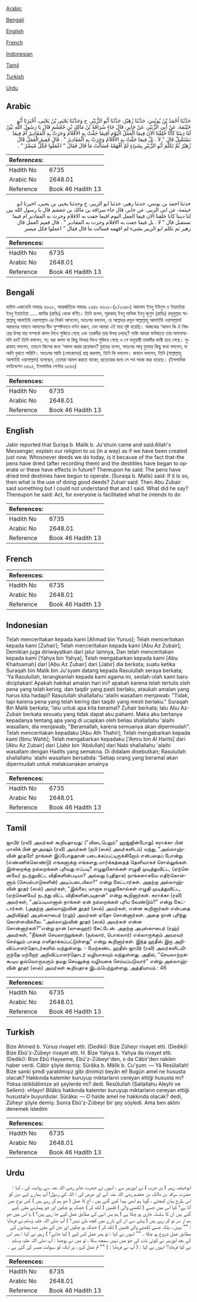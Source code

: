 [Arabic](#arabic)

[Bengali](#bengali)

[English](#english)

[French](#french)

[Indonesian](#indonesian)

[Tamil](#tamil)

[Turkish](#turkish)

[Urdu](#urdu)

## Arabic


<div dir="rtl" lang="ar" style={{fontSize:'larger',backgroundColor:'#f8f9fa',padding:20}}>
حَدَّثَنَا أَحْمَدُ بْنُ يُونُسَ، حَدَّثَنَا زُهَيْرٌ، حَدَّثَنَا أَبُو الزُّبَيْرِ، ح وَحَدَّثَنَا يَحْيَى بْنُ يَحْيَى، أَخْبَرَنَا أَبُو خَيْثَمَةَ، عَنْ أَبِي الزُّبَيْرِ، عَنْ جَابِرٍ، قَالَ جَاءَ سُرَاقَةُ بْنُ مَالِكِ بْنِ جُعْشُمٍ قَالَ يَا رَسُولَ اللَّهِ بَيِّنْ لَنَا دِينَنَا كَأَنَّا خُلِقْنَا الآنَ فِيمَا الْعَمَلُ الْيَوْمَ أَفِيمَا جَفَّتْ بِهِ الأَقْلاَمُ وَجَرَتْ بِهِ الْمَقَادِيرُ أَمْ فِيمَا نَسْتَقْبِلُ قَالَ ‏"‏ لاَ ‏.‏ بَلْ فِيمَا جَفَّتْ بِهِ الأَقْلاَمُ وَجَرَتْ بِهِ الْمَقَادِيرُ ‏"‏ ‏.‏ قَالَ فَفِيمَ الْعَمَلُ قَالَ زُهَيْرٌ ثُمَّ تَكَلَّمَ أَبُو الزُّبَيْرِ بِشَىْءٍ لَمْ أَفْهَمْهُ فَسَأَلْتُ مَا قَالَ فَقَالَ ‏"‏ اعْمَلُوا فَكُلٌّ مُيَسَّرٌ ‏"‏ ‏.‏
</div>
<div style={{backgroundColor:'#f8f9fa',padding:20, marginBottom: 10}}><table> <thead> <tr> <th>References:</th> <th></th> </tr> </thead> <tbody><tr><td>Hadith No</td><td>6735</td></tr><tr><td>Arabic No</td><td>2648.01</td></tr><tr><td>Reference</td><td>Book 46 Hadith 13</td></tr></tbody></table></div>


<div dir="rtl" lang="ar" style={{fontSize:'larger',backgroundColor:'#f8f9fa',padding:20}}>
حدثنا احمد بن يونس، حدثنا زهير، حدثنا ابو الزبير، ح وحدثنا يحيى بن يحيى، اخبرنا ابو خيثمة، عن ابي الزبير، عن جابر، قال جاء سراقة بن مالك بن جعشم قال يا رسول الله بين لنا ديننا كانا خلقنا الان فيما العمل اليوم افيما جفت به الاقلام وجرت به المقادير ام فيما نستقبل قال " لا . بل فيما جفت به الاقلام وجرت به المقادير " . قال ففيم العمل قال زهير ثم تكلم ابو الزبير بشىء لم افهمه فسالت ما قال فقال " اعملوا فكل ميسر
</div>
<div style={{backgroundColor:'#f8f9fa',padding:20, marginBottom: 10}}><table> <thead> <tr> <th>References:</th> <th></th> </tr> </thead> <tbody><tr><td>Hadith No</td><td>6735</td></tr><tr><td>Arabic No</td><td>2648.01</td></tr><tr><td>Reference</td><td>Book 46 Hadith 13</td></tr></tbody></table></div>

## Bengali


<div dir="ltr" lang="bn" style={{fontSize:'larger',backgroundColor:'#f8f9fa',padding:20}}>
হাদিস একাডেমি নাম্বারঃ ৬৬২৮, আন্তর্জাতিক নাম্বারঃ ২৬৪৮ ৬৬২৮-(৮/২৬৪৮) আহমাদ ইবনু ইউনুস ও ইয়াহইয়া ইবনু ইয়াহইয়া ..... জাবির (রাযিঃ) থেকে বর্ণিত। তিনি বলেন, সুরাকাহ্ ইবনু মালিক ইবনু জুশুম (রাযিঃ) রসূলুল্লাহ সাল্লাল্লাহু আলাইহি ওয়াসাল্লাম এর নিকট আসলেন, অতঃপর বললেন, হে আল্লাহর রসূল সাল্লাল্লাহু আলাইহি ওয়াসাল্লাম! আমাদের সামনে আমাদের দীন সুস্পষ্টভাবে বর্ণনা করুন, যেন আমরা এই মাত্র সৃষ্ট হয়েছি। আজকের ‘আমল কি ঐ বিষয়ের উপর যার সম্পর্কে কলম লিখে শুকিয়ে গেছে এবং তাকদীর তার উপর চলছে? নাকি আমরা ভবিষ্যতে তার সামনাসামনি হব? তিনি বললেন, না; বরং কলম যা কিছু লিখার লিখে শুকিয়ে গেছে ও সে অনুযায়ী তাকদীর জারী হয়ে গেছে। সুরাকাহ বললেন, তাহলে কিসের জন্য ‘আমল করার প্রয়োজন? যুহায়র বলেন, অতঃপর আবূ যুবায়র কিছু কথা বললেন, যা আমি বুঝতে পারিনি। অতঃপর আমি (লোকেদের) প্রশ্ন করলাম, তিনি কি বললেন। জবাবে বললেন, তিনি (সাল্লাল্লাহু আলাইহি ওয়াসাল্লাম) বলেছেন, তোমরা আমল করতে থাকো; প্রত্যেকের জন্য সে পথ সহজ করা হয়েছে। (ইসলামিক ফাউন্ডেশন ৬৪৯৪, ইসলামিক সেন্টার ৬৫৪৬)
</div>
<div style={{backgroundColor:'#f8f9fa',padding:20, marginBottom: 10}}><table> <thead> <tr> <th>References:</th> <th></th> </tr> </thead> <tbody><tr><td>Hadith No</td><td>6735</td></tr><tr><td>Arabic No</td><td>2648.01</td></tr><tr><td>Reference</td><td>Book 46 Hadith 13</td></tr></tbody></table></div>

## English


<div dir="ltr" lang="en" style={{fontSize:'larger',backgroundColor:'#f8f9fa',padding:20}}>
Jabir reported that Suriqa b. Malik b. Ju'shuin came and said:Allah's Messenger, explain our religion to us (in a way) as if we have been created just now. Whosoever deeds we do today, is it because of the fact that-the pens have dried (after recording them) and the destitiles have began to operate or these have effects in future? Thereupon he said: The pens have dried tmd destinies have begun to operate. (Suraqa b. Malik) said: If it Is so, then what is the use of doing good deeds? Zuhair said: Then Abu Zubair said something but I could not understand that and I said. What did he say? Thereupon he said: Act, for everyone is facilitated what he intends to do
</div>
<div style={{backgroundColor:'#f8f9fa',padding:20, marginBottom: 10}}><table> <thead> <tr> <th>References:</th> <th></th> </tr> </thead> <tbody><tr><td>Hadith No</td><td>6735</td></tr><tr><td>Arabic No</td><td>2648.01</td></tr><tr><td>Reference</td><td>Book 46 Hadith 13</td></tr></tbody></table></div>

## French


<div dir="ltr" lang="fr" style={{fontSize:'larger',backgroundColor:'#f8f9fa',padding:20}}>

</div>
<div style={{backgroundColor:'#f8f9fa',padding:20, marginBottom: 10}}><table> <thead> <tr> <th>References:</th> <th></th> </tr> </thead> <tbody><tr><td>Hadith No</td><td>6735</td></tr><tr><td>Arabic No</td><td>2648.01</td></tr><tr><td>Reference</td><td>Book 46 Hadith 13</td></tr></tbody></table></div>

## Indonesian


<div dir="ltr" lang="id" style={{fontSize:'larger',backgroundColor:'#f8f9fa',padding:20}}>
Telah menceritakan kepada kami [Ahmad bin Yunus]; Telah menceritakan kepada kami [Zuhair]; Telah menceritakan kepada kami [Abu Az Zubair]; Demikian juga diriwayatkan dari jalur lainnya, Dan telah menceritakan kepada kami [Yahya bin Yahya]; Telah mengabarkan kepada kami [Abu Khaitsamah] dari [Abu Az Zubair] dari [Jabir] dia berkata; suatu ketika Suraqah bin Malik bin Ju'syam datang kepada Rasulullah seraya berkata; 'Ya Rasulullah, terangkanlah kepada kami agama ini, seolah-olah kami baru diciptakan! Apakah hakikat amalan hari ini? apakah karena telah tertulis oleh pena yang telah kering, dan taqdir yang pasti berlaku, ataukah amalan yang harus kita hadapi? Rasulullah shallallahu 'alaihi wasallam menjawab: "Tidak, tapi karena pena yang telah kering dan taqdir yang mesti berlaku." Suraqah Bin Malik berkata; 'lalu untuk apa kita beramal? Zuhair berkata; lalu Abu Az-Zubair berkata sesuatu yang tidak dapat aku pahami. Maka aku bertanya kepadanya tentang apa yang di ucapkan oleh beliau shallallahu 'alaihi wasallam, dia menjawab; "Beramallah, karena semuanya akan dipermudah". Telah menceritakan kepadaku [Abu Ath Thahir]; Telah mengabarkan kepada kami [Ibnu Wahb]; Telah mengabarkan kepadaku ['Amru bin Al Harits] dari [Abu Az Zubair] dari [Jabir bin 'Abdullah] dari Nabi shallallahu 'alaihi wasallam dengan Hadits yang semakna. Di didalam disebutkan; Rasulullah shallallahu 'alaihi wasallam bersabda: 'Setiap orang yang beramal akan dipermudah untuk melaksanakan amalnya
</div>
<div style={{backgroundColor:'#f8f9fa',padding:20, marginBottom: 10}}><table> <thead> <tr> <th>References:</th> <th></th> </tr> </thead> <tbody><tr><td>Hadith No</td><td>6735</td></tr><tr><td>Arabic No</td><td>2648.01</td></tr><tr><td>Reference</td><td>Book 46 Hadith 13</td></tr></tbody></table></div>

## Tamil


<div dir="ltr" lang="ta" style={{fontSize:'larger',backgroundColor:'#f8f9fa',padding:20}}>
ஜாபிர் (ரலி) அவர்கள் கூறியதாவது: ("விடைபெறும்" ஹஜ்ஜின்போது) சுராக்கா பின் மாலிக் பின் ஜுஅஷும் (ரலி) அவர்கள் (நபி (ஸல்) அவர்களிடம்) வந்து, "அல்லாஹ்வின் தூதரே! நாங்கள் இப்போதுதான் படைக்கப்பட்டிருக்கிறோம் என்பதைப் போன்று (எண்ணிக்கொண்டு) எங்களுக்கு எங்களது மார்க்கத்தைத் தெளிவாகச் சொல்லுங்கள். இன்றைக்கு நல்லறங்கள் புரிவது எப்படி? எழுதுகோல்கள் எழுதி முடித்துவிட்ட, (ஏற்கெனவே) நடந்துவிட்ட விதிகளின்படியா? அல்லது (புதிதாக) நாங்களாகவே எதிர்கொள்ளும் (செயல்பாடுகளின்) அடிப்படையிலா?" என்று கேட்டார்கள். அதற்கு அல்லாஹ்வின் தூதர் (ஸல்) அவர்கள், "இல்லை; மாறாக எழுதுகோல்கள் எழுதி முடித்துவிட்ட, (ஏற்கெனவே) நடந்து விட்ட விதிகளின்படிதான்" என்று கூறினார்கள். சுராக்கா (ரலி) அவர்கள், "அப்படியானால் நாங்கள் ஏன் நல்லறங்கள் புரிய வேண்டும்?" என்று கேட்டார்கள். (அதற்கு அல்லாஹ்வின் தூதர் (ஸல்) அவர்கள், என்ன கூறினார்கள் என்பதை அறிவித்த) அபுஸ்ஸுபைர் (ரஹ்) அவர்கள் ஏதோ சொன்னார்கள். அதை நான் புரிந்து கொள்ளவில்லை. "அல்லாஹ்வின் தூதர் (ஸல்) அவர்கள் என்ன சொன்னார்கள்?"என்று நான் (ஸுஹைர்) கேட்டேன். அதற்கு அபுஸ்ஸுபைர் (ரஹ்) அவர்கள், "நீங்கள் செயலாற்றுங்கள். (நல்லார், பொல்லார்) எல்லாருக்கும் அவரவர் செல்லும் பாதை எளிதாக்கப்பட்டுள்ளது" என்று கூறினார்கள். இந்த ஹதீஸ் இரு அறிவிப்பாளர்தொடர்களில் வந்துள்ளது. - மேற்கண்ட ஹதீஸ் ஜாபிர் (ரலி) அவர்களிடமிருந்தே மற்றோர் அறிவிப்பாளர்தொடர் வழியாகவும் வந்துள்ளது. அதில், "செயலாற்றக்கூடிய ஒவ்வொருவரும் தமது செயலுக்கு வழிவகை செய்யப்படுவார்" என்று அல்லாஹ்வின் தூதர் (ஸல்) அவர்கள் கூறியதாக இடம்பெற்றுள்ளது. அத்தியாயம் : 46
</div>
<div style={{backgroundColor:'#f8f9fa',padding:20, marginBottom: 10}}><table> <thead> <tr> <th>References:</th> <th></th> </tr> </thead> <tbody><tr><td>Hadith No</td><td>6735</td></tr><tr><td>Arabic No</td><td>2648.01</td></tr><tr><td>Reference</td><td>Book 46 Hadith 13</td></tr></tbody></table></div>

## Turkish


<div dir="ltr" lang="tr" style={{fontSize:'larger',backgroundColor:'#f8f9fa',padding:20}}>
Bize Ahmed b. Yûnus rivayet etti. (Dediki): Bize Züheyr rivayet etti. (Dediki): Bize Ebû'z-Zübeyr rivayet etti. H. Bize Yahya b. Yahya da rivayet etti. (Dediki): Bize Ebû Hayseme, Ebû'z-Zübeyr'den, o da Câbir'den naklen haber verdi. Câbir şöyle demiş: Sürâka b. Mâlik b. Cu'şum: — Yâ Resûlallah! Bize sanki şimdi yaratılmışız gibi dinimizi beyân et! Bugün amel ne hususta olacak? Hakkında kalemler kuruyup miktarların cereyan ettiği hususta mı? Yoksa istikbâlimize ait şeylerde mi? dedi. Resûlullah (Sallallahu Aleyhi ve Sellem): «Hayır! Bilâkis hakkında kalemler kuruyup miktarların cereyan ettiği hususta!» buyurdular. Sürâka: — O halde amel ne hakkında olacak? dedi, Züheyr şöyle demiş: Sonra Ebû'z-Zübeyr bir şey söyledi. Ama ben aklını denemek istedim
</div>
<div style={{backgroundColor:'#f8f9fa',padding:20, marginBottom: 10}}><table> <thead> <tr> <th>References:</th> <th></th> </tr> </thead> <tbody><tr><td>Hadith No</td><td>6735</td></tr><tr><td>Arabic No</td><td>2648.01</td></tr><tr><td>Reference</td><td>Book 46 Hadith 13</td></tr></tbody></table></div>

## Urdu


<div dir="rtl" lang="ur" style={{fontSize:'larger',backgroundColor:'#f8f9fa',padding:20}}>
ابوخیثمہ زہیر ( بن حرب ) نے ابوزبیر سے ، انہوں نے حضرت جابر رضی اللہ عنہ سے روایت کی ، کہا : حضرت سراقہ بن مالک بن جعشم رضی اللہ عنہ آئے اور عرض کی : اللہ کے رسول! آپ ہمارے لیے دین کو اس طرح بیان کیجئے ، گویا ہم ابھی پیدا کیے گئے ہیں ، آج کا عمل ( جو ہم کر رہے ہیں ) کس نوع میں آتا ہے؟ کیا اس میں جسے ( لکھنے والی ) قلمیں ( لکھ کر ) خشک ہو چکیں اور جو پیمارنے مقرر کیے گئے ہیں ان کا سلسلہ جاری ہو چکا ہے ( ہم بس انہی کے مطابق عمل کیے جا رہے ہیں؟ ) یا اس میں جو ہم از سر نو کر رہے ہیں ( پہلے سے ان کے بارے میں کچھ طے نہیں؟ ) آپ صلی اللہ علیہ وسلم نے فرمایا : "" نہیں ، بلکہ جسے لکھنے والی قلمیں ( لکھ کر ) خشک ہو چکیں اور جن کے مقرر شدہ پیمانوں کے مطابق عمل شروع ہو چکا ۔ "" انہوں نے کہا : تو پھر عمل کس لیے ( کیا جائے؟ ) زہیر نے کہا : پھر اس کے بعد ابوزبیر نے کوئی بات کی جو میں نہیں سمجھ سکا ، تو میں نے پوچھا : آپ صلی اللہ علیہ وسلم نے کیا فرمایا؟ انہوں نے کہا : ( آپ نے فرمایا : ) "" تم عمل کرو ، ہر ایک کو سہولت میسر کی گئی ہے ۔
</div>
<div style={{backgroundColor:'#f8f9fa',padding:20, marginBottom: 10}}><table> <thead> <tr> <th>References:</th> <th></th> </tr> </thead> <tbody><tr><td>Hadith No</td><td>6735</td></tr><tr><td>Arabic No</td><td>2648.01</td></tr><tr><td>Reference</td><td>Book 46 Hadith 13</td></tr></tbody></table></div>